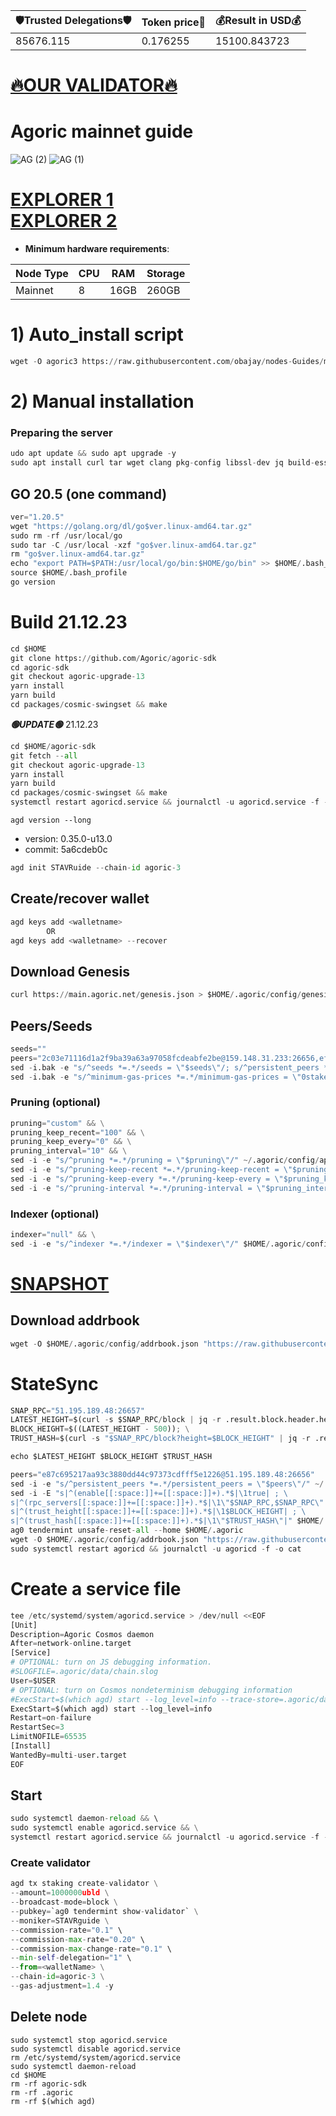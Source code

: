 <!-- START_TABLE -->
| 🛡Trusted Delegations🛡 | Token price🧲 | 💰Result in USD💰 |
|-------------|---------|---------------|
| 85676.115 | 0.176255 | 15100.843723 |

<!-- END_TABLE -->























































[🔥OUR VALIDATOR🔥](https://restake.app/agoric/agoricvaloper16w8w9l89av0vey6gdreatkuh43n69u7je2t7l2)
=

# Agoric mainnet guide
![AG (2)](https://user-images.githubusercontent.com/44331529/181192613-feff0b48-086b-41f3-9540-152ff4a08694.png)
![AG (1)](https://user-images.githubusercontent.com/44331529/181192625-d034ab43-ba09-4636-8656-c3c6afd9975c.png)


[EXPLORER 1](https://explorer.stavr.tech/Agoric/staking) \
[EXPLORER 2](https://agoric.explorers.guru/validators)
=
- **Minimum hardware requirements**:

| Node Type |CPU | RAM  | Storage  | 
|-----------|----|------|----------|
| Mainnet   |   8| 16GB | 260GB    |

# 1) Auto_install script
```python
wget -O agoric3 https://raw.githubusercontent.com/obajay/nodes-Guides/main/Projects/Agoric/agoric3 && chmod +x agoric3 && ./agoric3
```
# 2) Manual installation

### Preparing the server
```python
udo apt update && sudo apt upgrade -y
sudo apt install curl tar wget clang pkg-config libssl-dev jq build-essential bsdmainutils git make ncdu gcc git jq chrony liblz4-tool -y
```
## GO 20.5 (one command)
```python
ver="1.20.5"
wget "https://golang.org/dl/go$ver.linux-amd64.tar.gz"
sudo rm -rf /usr/local/go
sudo tar -C /usr/local -xzf "go$ver.linux-amd64.tar.gz"
rm "go$ver.linux-amd64.tar.gz"
echo "export PATH=$PATH:/usr/local/go/bin:$HOME/go/bin" >> $HOME/.bash_profile
source $HOME/.bash_profile
go version
```

# Build 21.12.23
```python
cd $HOME
git clone https://github.com/Agoric/agoric-sdk
cd agoric-sdk
git checkout agoric-upgrade-13
yarn install
yarn build
cd packages/cosmic-swingset && make
```
*******🟢UPDATE🟢******* 21.12.23
```python
cd $HOME/agoric-sdk
git fetch --all
git checkout agoric-upgrade-13
yarn install
yarn build
cd packages/cosmic-swingset && make
systemctl restart agoricd.service && journalctl -u agoricd.service -f -o cat

```
`agd version --long`
- version: 0.35.0-u13.0
- commit: 5a6cdeb0c

```python
agd init STAVRuide --chain-id agoric-3
```

## Create/recover wallet
```python
agd keys add <walletname>
        OR
agd keys add <walletname> --recover
```
## Download Genesis
```python
curl https://main.agoric.net/genesis.json > $HOME/.agoric/config/genesis.json 
```
## Peers/Seeds
```python
seeds=""
peers="2c03e71116d1a2f9ba39a63a97058fcdeabfe2be@159.148.31.233:26656,ef12448f0f8671a195ab38c590cac713ad703a8b@146.70.66.202:26656,320dd22ee85e2b68f891b670331eb9fec9dc419e@80.64.208.63:26656,f095bb53006ebddcbbf29c8df70dddcba6419e36@142.93.145.13:26656,0c370d803934e3273c61b2577a0c6e91b9f677e0@139.59.7.33:26656,c03f4e7fe0f4c081b14f6731e74aa89ff2d4c197@84.244.95.237:26656,8c30ee29afc4b77cf98222edcc3fe823cf1e8306@195.201.106.244:26656,b2285313e3411e3d5bcbee72e526108e6bd07da4@185.147.80.110:26656,68c9c4e8388ed6936ff147ffe6b9913e79328957@35.215.62.66:26656,99968808ecae7bc41b14df3bcb51b724ee5f782f@134.209.154.162:26656,2d352e7a97cef2a6b253906d3741efaee16b6af0@64.227.14.179:26656,5a6c74c824805c3e75cea44df019b69db8fb935a@142.132.149.55:26656,0464c8dded70d01f5ab50a8d6047a6b27ddf2ccd@84.244.95.232:26656,9cd93ebaa554e68990ecec234de74e848c7755e7@137.184.45.31:10003,f4b809dcf7004b8a30eaa4e9bb0a65164368b75a@49.12.165.122:26656,4d0953252dd26b5ff96292bd2a836bd8a77f4eed@159.69.63.222:26656,f554d57fd9326a90580483e23cab8d728bfb232a@78.46.84.150:26656,c84170667fcf54024b24f05b2f9dd6608570ac8c@157.90.35.145:28656,cb6ae22e1e89d029c55f2cb400b0caa19cbe5523@15.223.138.194:26603,1da72d9acd9c26a332c99e5e5f91b586f1ebc7c4@3.14.237.44:26656"
sed -i.bak -e "s/^seeds *=.*/seeds = \"$seeds\"/; s/^persistent_peers *=.*/persistent_peers = \"$peers\"/" ~/.agoric/config/config.toml
sed -i.bak -e "s/^minimum-gas-prices *=.*/minimum-gas-prices = \"0stake\"/;" ~/.agoric/config/app.toml
```

### Pruning (optional)
```python
pruning="custom" && \
pruning_keep_recent="100" && \
pruning_keep_every="0" && \
pruning_interval="10" && \
sed -i -e "s/^pruning *=.*/pruning = \"$pruning\"/" ~/.agoric/config/app.toml && \
sed -i -e "s/^pruning-keep-recent *=.*/pruning-keep-recent = \"$pruning_keep_recent\"/" ~/.agoric/config/app.toml && \
sed -i -e "s/^pruning-keep-every *=.*/pruning-keep-every = \"$pruning_keep_every\"/" ~/.agoric/config/app.toml && \
sed -i -e "s/^pruning-interval *=.*/pruning-interval = \"$pruning_interval\"/" ~/.agoric/config/app.toml
```
### Indexer (optional) 
```python
indexer="null" && \
sed -i -e "s/^indexer *=.*/indexer = \"$indexer\"/" $HOME/.agoric/config/config.toml
``` 
 
[SNAPSHOT](https://polkachu.com/tendermint_snapshots/agoric)
=

## Download addrbook
```python
wget -O $HOME/.agoric/config/addrbook.json "https://raw.githubusercontent.com/obajay/nodes-Guides/main/Projects/Agoric/addrbook.json"
```
# StateSync
```python
SNAP_RPC="51.195.189.48:26657"
LATEST_HEIGHT=$(curl -s $SNAP_RPC/block | jq -r .result.block.header.height); \
BLOCK_HEIGHT=$((LATEST_HEIGHT - 500)); \
TRUST_HASH=$(curl -s "$SNAP_RPC/block?height=$BLOCK_HEIGHT" | jq -r .result.block_id.hash); \

echo $LATEST_HEIGHT $BLOCK_HEIGHT $TRUST_HASH

peers="e87c695217aa93c3880dd44c97373cdfff5e1226@51.195.189.48:26656"
sed -i -e "s/^persistent_peers *=.*/persistent_peers = \"$peers\"/" ~/.agoric/config/config.toml
sed -i -E "s|^(enable[[:space:]]+=[[:space:]]+).*$|\1true| ; \
s|^(rpc_servers[[:space:]]+=[[:space:]]+).*$|\1\"$SNAP_RPC,$SNAP_RPC\"| ; \
s|^(trust_height[[:space:]]+=[[:space:]]+).*$|\1$BLOCK_HEIGHT| ; \
s|^(trust_hash[[:space:]]+=[[:space:]]+).*$|\1\"$TRUST_HASH\"|" $HOME/.agoric/config/config.toml
ag0 tendermint unsafe-reset-all --home $HOME/.agoric
wget -O $HOME/.agoric/config/addrbook.json "https://raw.githubusercontent.com/obajay/nodes-Guides/main/Projects/Agoric/addrbook.json"
sudo systemctl restart agoricd && journalctl -u agoricd -f -o cat
```

# Create a service file
```python
tee /etc/systemd/system/agoricd.service > /dev/null <<EOF
[Unit]
Description=Agoric Cosmos daemon
After=network-online.target
[Service]
# OPTIONAL: turn on JS debugging information.
#SLOGFILE=.agoric/data/chain.slog
User=$USER
# OPTIONAL: turn on Cosmos nondeterminism debugging information
#ExecStart=$(which agd) start --log_level=info --trace-store=.agoric/data/kvstore.trace
ExecStart=$(which agd) start --log_level=info
Restart=on-failure
RestartSec=3
LimitNOFILE=65535
[Install]
WantedBy=multi-user.target
EOF
```
## Start
```python
sudo systemctl daemon-reload && \ 
sudo systemctl enable agoricd.service && \
systemctl restart agoricd.service && journalctl -u agoricd.service -f -o cat
```

### Create validator
```python
agd tx staking create-validator \
--amount=1000000ubld \
--broadcast-mode=block \
--pubkey=`ag0 tendermint show-validator` \
--moniker=STAVRguide \
--commission-rate="0.1" \
--commission-max-rate="0.20" \
--commission-max-change-rate="0.1" \
--min-self-delegation="1" \
--from=<walletName> \
--chain-id=agoric-3 \
--gas-adjustment=1.4 -y
```

## Delete node
```pytohn
sudo systemctl stop agoricd.service
sudo systemctl disable agoricd.service
rm /etc/systemd/system/agoricd.service
sudo systemctl daemon-reload
cd $HOME
rm -rf agoric-sdk
rm -rf .agoric
rm -rf $(which agd)
```
